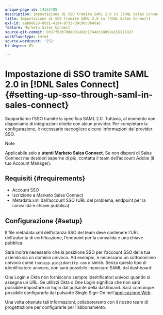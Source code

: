 ```yaml
---
unique-page-id: 14352405
description: Impostazione di SSO tramite SAML 2.0 in [!DNL Sales Connect] - Documentazione di Marketo - Documentazione del prodotto
title: Impostazione di SSO tramite SAML 2.0 in [!DNL Sales Connect]
exl-id: aab80626-d6d1-4194-9733-09c90c0b49a6
feature: Marketo Sales Connect
source-git-commit: 0d37fbdb7d08901458c1744dc68893e155176327
workflow-type: tm+mt
source-wordcount: '252'
ht-degree: 0%

---
```


# Impostazione di SSO tramite SAML 2.0 in [!DNL Sales Connect] {#setting-up-sso-through-saml-in-sales-connect}

Supportiamo l’SSO tramite la specifica SAML 2.0. Tuttavia, al momento non disponiamo di integrazioni dirette con alcun provider. Per completare la configurazione, è necessario raccogliere alcune informazioni dal provider SSO.

>[!NOTE]
>
>Applicabile solo a **utenti Marketo Sales Connect**. Se non disponi di Sales Connect ma desideri saperne di più, contatta il team dell’account Adobe (il tuo Account Manager).

## Requisiti {#requirements}

* Account SSO
* Iscrizione a Marketo Sales Connect
* Metadata.xml dall’account SSO (URL del problema, endpoint per la convalida e chiave pubblica)

## Configurazione {#setup}

Il file metadata.xml dell’istanza SSO del team deve contenere l’URL dell’autorità di certificazione, l’endpoint per la convalida e una chiave pubblica.

Sarà inoltre necessario che la posizione SSO per l&#39;account SSO della tua azienda sia un dominio univoco. Ad esempio, è necessario un sottodominio univoco come `toutapp.pingidentity.com` o simile. Senza questo tipo di identificatore univoco, non sarà possibile impostare SAML dal dashboard.

One Login e Okta non forniscono sempre identificatori univoci quando si assegna un URL. Se utilizzi Okta o One Login significa che non sarà possibile impostare un login dal pulsante della dashboard. Sarà comunque possibile configurarlo dal pulsante Single Sign-On nell&#39;[applicazione Web](https://toutapp.com/login).

Una volta ottenute tali informazioni, collaboreremo con il nostro team di progettazione per configurarle per l’abbonamento.
